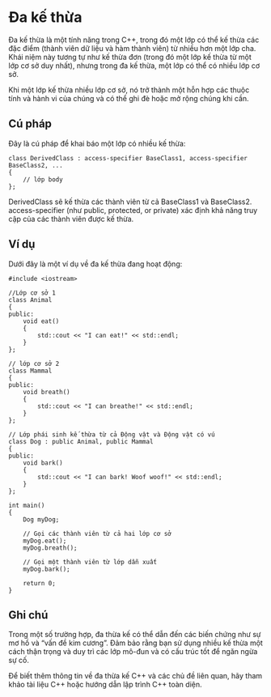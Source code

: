 # Đa kế thừa
Đa kế thừa là một tính năng trong C++, trong đó một lớp có thể kế thừa các đặc điểm (thành viên dữ liệu và hàm thành viên) từ nhiều hơn một lớp cha. Khái niệm này tương tự như kế thừa đơn (trong đó một lớp kế thừa từ một lớp cơ sở duy nhất), nhưng trong đa kế thừa, một lớp có thể có nhiều lớp cơ sở.

Khi một lớp kế thừa nhiều lớp cơ sở, nó trở thành một hỗn hợp các thuộc tính và hành vi của chúng và có thể ghi đè hoặc mở rộng chúng khi cần.
## Cú pháp
Đây là cú pháp để khai báo một lớp có nhiều kế thừa:
~~~
class DerivedClass : access-specifier BaseClass1, access-specifier BaseClass2, ...
{
    // lớp body
};
~~~
DerivedClass sẽ kế thừa các thành viên từ cả BaseClass1 và BaseClass2. access-specifier (như public, protected, or private) xác định khả năng truy cập của các thành viên được kế thừa.
## Ví dụ
Dưới đây là một ví dụ về đa kế thừa đang hoạt động:
~~~
#include <iostream>

//Lớp cơ sở 1
class Animal
{
public:
    void eat()
    {
        std::cout << "I can eat!" << std::endl;
    }
};

// lớp cơ sở 2
class Mammal
{
public:
    void breath()
    {
        std::cout << "I can breathe!" << std::endl;
    }
};

// Lớp phái sinh kế thừa từ cả Động vật và Động vật có vú
class Dog : public Animal, public Mammal
{
public:
    void bark()
    {
        std::cout << "I can bark! Woof woof!" << std::endl;
    }
};

int main()
{
    Dog myDog;

    // Gọi các thành viên từ cả hai lớp cơ sở
    myDog.eat();
    myDog.breath();
    
    // Gọi một thành viên từ lớp dẫn xuất
    myDog.bark();

    return 0;
}
~~~
## Ghi chú
Trong một số trường hợp, đa thừa kế có thể dẫn đến các biến chứng như sự mơ hồ và “vấn đề kim cương”. Đảm bảo rằng bạn sử dụng nhiều kế thừa một cách thận trọng và duy trì các lớp mô-đun và có cấu trúc tốt để ngăn ngừa sự cố.

Để biết thêm thông tin về đa thừa kế C++ và các chủ đề liên quan, hãy tham khảo tài liệu C++ hoặc hướng dẫn lập trình C++ toàn diện.